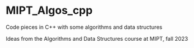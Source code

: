 # MIPT_Algos_cpp
Code pieces in C++ with some algorithms and data structures

Ideas from the Algorithms and Data Structures course at MIPT, fall 2023
